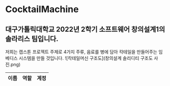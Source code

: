 # CocktailMachine
## 대구가톨릭대학교 2022년 2학기 소프트웨어 창의설계1의 솔라리스 팀입니다.

저희는 캡스톤 프로젝트 주제로 4가지 주류, 음료를 병에 담아 칵테일을 만들어주는 임베디스 시스템을 만들 것입니다.
![칵테일머신 구조도](창의설계 솔리디티 구조도 사진.png)


|이름|역할|계정|
|--------------|---------------|----------------|
